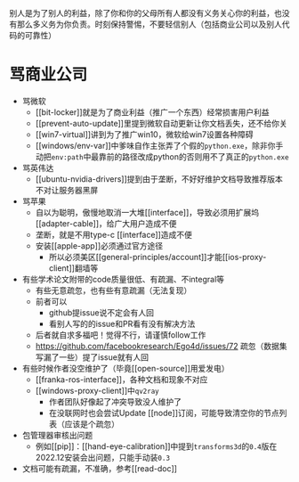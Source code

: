 别人是为了别人的利益，除了你和你的父母所有人都没有义务关心你的利益，也没有那么多义务为你负责。时刻保持警惕，不要轻信别人（包括商业公司以及别人代码的可靠性）
# 骂商业公司
- 骂微软
  - [[bit-locker]]就是为了商业利益（推广一个东西）经常损害用户利益
  - [[prevent-auto-update]]里提到微软自动更新让你文档丢失，还不给你关
  - [[win7-virtual]]讲到为了推广win10，微软给win7设置各种障碍
  - [[windows/env-var]]中爹味自作主张弄了个假的`python.exe`，除非你手动把`env:path`中最靠前的路径改成python的否则用不了真正的`python.exe`
- 骂英伟达
  - [[ubuntu-nvidia-drivers]]提到由于垄断，不好好维护文档导致推荐版本不对让服务器黑屏
- 骂苹果
  - 自以为聪明，傲慢地取消一大堆[[interface]]，导致必须用扩展坞[[adapter-cable]]，给广大用户造成不便
  - 垄断，就是不用type-c [[interface]]造成不便
  - 安装[[apple-app]]必须通过官方途径
    - 所以必须美区[[general-principles/account]]才能[[ios-proxy-client]]翻墙等
- 有些学术论文附带的code质量很低、有疏漏、不integral等
  - 有些无意疏忽，也有些有意疏漏（无法复现）
  - 前者可以
    - github提issue说不定会有人回
    - 看别人写的的issue和PR看有没有解决方法
  - 后者就自求多福吧！觉得不行，请谨慎follow工作
  - https://github.com/facebookresearch/Ego4d/issues/72 疏忽（数据集写漏了一些）提了issue就有人回
- 有些时候作者没空维护了（毕竟[[open-source]]用爱发电）
  - [[franka-ros-interface]]，各种文档和现象不对应
  - [[windows-proxy-client]]中`qv2ray`
    - 作者团队好像起了冲突导致没人维护了
    - 在没联网时也会尝试Update [[node]]订阅，可能导致清空你的节点列表（应该是个疏忽）
- 包管理器审核出问题
  - 例如[[pip]]：[[hand-eye-calibration]]中提到`transforms3d`的`0.4`版在2022.12安装会出问题，只能手动装`0.3`
- 文档可能有疏漏，不准确，参考[[read-doc]]